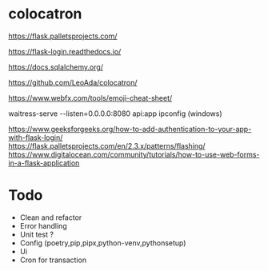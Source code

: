 # colocatron

https://flask.palletsprojects.com/

https://flask-login.readthedocs.io/

https://docs.sqlalchemy.org/

https://github.com/LeoAda/colocatron/

https://www.webfx.com/tools/emoji-cheat-sheet/

waitress-serve --listen=0.0.0.0:8080 api:app
ipconfig (windows)


https://www.geeksforgeeks.org/how-to-add-authentication-to-your-app-with-flask-login/  
https://flask.palletsprojects.com/en/2.3.x/patterns/flashing/
https://www.digitalocean.com/community/tutorials/how-to-use-web-forms-in-a-flask-application

# Todo
* Clean and refactor
* Error handling
* Unit test ?
* Config (poetry,pip,pipx,python-venv,pythonsetup)
* Ui
* Cron for transaction